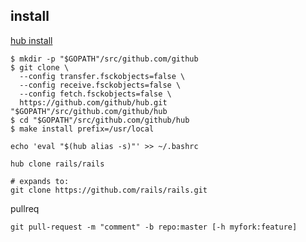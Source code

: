 
install
------------
[hub install](https://github.com/github/hub#installation)

```console
$ mkdir -p "$GOPATH"/src/github.com/github
$ git clone \
  --config transfer.fsckobjects=false \
  --config receive.fsckobjects=false \
  --config fetch.fsckobjects=false \
  https://github.com/github/hub.git "$GOPATH"/src/github.com/github/hub
$ cd "$GOPATH"/src/github.com/github/hub
$ make install prefix=/usr/local
```


```
echo 'eval "$(hub alias -s)"' >> ~/.bashrc
```



```
hub clone rails/rails

# expands to:
git clone https://github.com/rails/rails.git

```

pullreq

```
git pull-request -m "comment" -b repo:master [-h myfork:feature]
```
